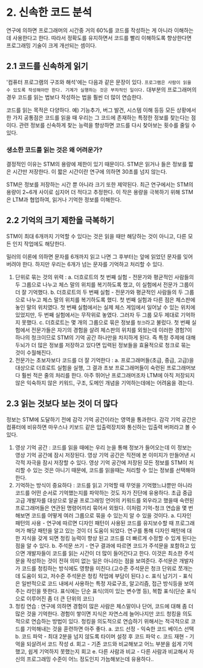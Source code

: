 # 2. 신속한 코드 분석
연구에 의하면 프로그래머의 시간중 거의 60%를 코드를 작성하는 게 아니라 이해하는 데 사용한다고 한다. 따라서 정확도를 유지하면서 코드를 빨리 이해하도록 향상한다면 프로그래밍 기술이 크게 개선되는 셈이다.

## 2.1 코드를 신속하게 읽기
'컴퓨터 프로그램의 구조와 해석'에는 다음과 같은 문장이 있다. `프로그램은 사람이 읽을 수 있도록 작성해야만 한다. 기계가 실행하는 것은 부차적인 일이다.` 대부분의 프로그래머의 경우 코드를 읽는 법보다 작성하는 법을 훨씬 더 많이 연습한다.

코드를 읽는 목적은 다양하다. 예) 기능추가, 버그 발견, 시스템 이해 등등 모든 상황에서 한 가지 공통점은 코드를 읽을 때 우리는 그 코드에 존재하는 특정한 정보를 찾는다는 점이다. 관련 정보를 신속하게 찾는 능력을 향상하면 코드를 다시 찾아보는 횟수를 줄일 수 있다. 

### 생소한 코드를 읽는 것은 왜 어려운가?
결정적인 이유는 STM의 용량에 제한이 있기 때문이다. STM은 읽거나 들은 정보를 짧은 시간만 저장한다. 이 짧은 시간이란 연구에 의하면 30초를 넘지 않는다. 

STM은 정보를 저장하는 시간 뿐 아니라 크기 또한 제약된다. 최근 연구에서는 STM의 용량이 2~6개 사이로 심지어 더 적다고 추정한다. 이 작은 용량을 극복하기 위해 STM은 LTM과 협업하여, 읽거나 기억한 정보를 이해한다.

## 2.2 기억의 크기 제한을 극복하기
STM이 최대 6개까지 기억할 수 있다는 것은 읽을 때만 해당하는 것이 아니고, 다른 모든 인지 작업에도 해당한다.

밀러의 이론에 의하면 문자를 6개까지 읽고 나면 그 후부터는 앞에 읽었던 문자를 잊어버려야 한다. 하지만 우리는 6개가 넘는 문자를 기억하고 처리할 수 있다. 
1. 단위로 묶는 것의 위력 : 
    a. 더흐로트의 첫 번째 실험 - 전문가와 평균적인 사람들의 두 그룹으로 나누고 체스 말의 위치를 복기하도록 했고, 이 실험에서 전문가 그룹이 더 잘 기억했다.
    b. 더흐로트의 두 번째 실험 - 전문가와 평균적인 사람들의 두 그룹으로 나누고 체스 말의 위치를 복기하도록 했디. 첫 번째 실험과 다른 점은 체스판에 놓인 말의 위치였다. 첫 번째 실험에서는 실제 체스 게임에서 일어날 수 있는 위치에 있었지만, 두 번째 실험에서는 무작위로 놓였다. 그러자 두 그룹 모두 제대로 기억하지 못했다.
    c. 더흐로트는 몇 개의 그룹으로 묶은 정보를 `청크`라고 불렀다. 첫 번째 실험에서 전문가들은 자기의 경험을 살려 체스판의 위치를 외웠는데 이러한 경험?이 하나의 청크이므로 STM의 기억 공간 하나만을 차지하게 된다. 즉 특정 주제에 대해 두뇌가 더 많은 정보를 저장하고 있다면 입력된 정보들을 효율적으로 청크로 묶는 것이 수월해진다.
2. 전문가는 초보자보다 코드를 더 잘 기억한다 :
    a. 프로그래머들(초급, 중급, 고급)을 대상으로 더흐로트 실험을 실행, 그 결과 초보 프로그래머들이 숙련된 프로그래머보다 훨씬 적은 줄의 처리를 한다. 아주 뛰어난 프로그래머조차 LTM에 아직 저장되지 않은 익숙하지 않은 키워드, 구조, 도메인 개념을 기억하는데에는 어려움을 겪는다.

## 2.3 읽는 것보다 보는 것이 더 많다
정보는 STM에 도달하기 전에 감각 기억 공간이라는 영역을 통과한다.  감각 기억 공간은 컴퓨터에 비유하면 마우스나 키보드 같은 입출력장치와 통신하는 입출력 버퍼라고 볼 수 있다. 
1. 영상 기억 공간 : 코드를 읽을 때에는 우리 눈을 통해 정보가 들어오는데 이 정보는 영상 기억 공간에 잠시 저장된다. 영상 기억 공간은 직전에 본 이미지가 만들어낸 시각적 자극을 잠시 저장할 수 있다. 영상 기억 공간에 저장된 모든 정보를 STM이 처리할 수 있는 것은 아니기 때문에, 코드를 읽을때는 처리할 수 있는 정보를 선택해야 한다.
2. 기억하는 방식이 중요하다 : 코드를 읽고 기억할 때 무엇을 기억했느냐뿐만 아니라 코드를 어떤 순서로 기억했는지를 파악하는 것도 자가 진단에 유용하다. 초급 중급 고급 개발자를 대상으로 알골 프로그래밍 언어의 키워드를 외우라고 했을때 숙련된 프로그래머들은 연관된 명령어끼리 묶어서 외웠다. 이처럼 기억-청크 연습을 몇 번 해보면 코드를 어떻게 여러 그룹으로 묶을 수 있는지 알 수 있을 것이다.
   a. 디자인 패턴의 사용 - 연구에 따르면 디자인 패턴이 사용된 코드를 유지보수할 때 프로그래머가 해당 패턴을 알고 있는 것이 더 도움이 되었다. 연구를 통해 디자인 패턴에 대한 지식을 갖게 되면 청킹 능력이 향상 된고 코드를 더 빠르게 수정할 수 있게 된다는 점을 알 수 있다.
   b. 주석문 쓰기 - 연구 결과에 따르면 코드가 주석문을 포함하고 있으면 개발자들이 코드를 읽는 시간이 더 많이 들어간다고 한다. 이것은 최소한 주석문을 작성하는 것이 전혀 의미 없는 일은 아니라는 점을 보여준다. 주석문은 개발자가 코드를 청킹하는 방식에도 영향을 미친다.(고수준 주석문은 청크 단위로 쪼개는데 도움이 되고, 저수준 주석문은 청킹 작업에 부담이 된다.)
   c. 표식 남기기 - 표식은 일반적으로 코드 내에서 사용하는 특정 자료구조, 알고리즘, 접근 방식등을 보여주는 라인을 뜻한다. 표식에는 단순 표식(의미 있는 변수명 등), 복합 표식(단순 표식으로 이루어진 좀 더 큰 단위의 코드)
3. 청킹 연습 : 연구에 의하면 경험이 많은 사람은 체스말이나 단어, 코드에 대해 좀 더 많은 것을 기억한다. 경험이 쌓이면 지식은 자연스레 늘어나지만 코드 청킹을 의도적으로 연습하는 방법이 있다. 청킹을 의도적으로 연습하기 위해서는 적극적으로 코드를 기억해내는 것을 훈련하면 아주 좋다.
   a. 코드 선정 - 익숙한 코드 베이스 선택
   b. 코드 파악 - 최대 2분을 넘지 않도록 타이머 설정 후 코드 파악
   c. 코드 재현 - 기억을 되살려서 코드 작성
   d. 회고 - 기존 코드와 비교해보고 어느 부분을 쉽게 기억했고, 쉽게 기억하지 못했는지 회고
   e. 다른 사람과 비교 - 다른 사람과 비교해서 자신의 프로그래밍 수준이 어느 정도인지 가늠해보는데 유용하다..